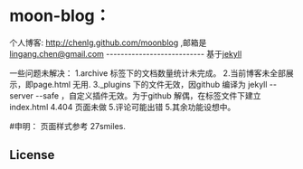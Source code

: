 
# moon-blog：
  个人博客: http://chenlg.github.com/moonblog ,邮箱是 lingang.chen@gmail.com
  --------------------------- 基于[jekyll](http://github.com/mojombo/jekyll)
 
  一些问题未解决：
  1.archive 标签下的文档数量统计未完成。
  2.当前博客未全部展示，即page.html 无用.
  3._plugins 下的文件无效，因github 编译为 jekyll --server --safe ，自定义插件无效。为于github 解偶，在标签文件下建立index.html
  4.404 页面未做
  5.评论可能出错
  5.其余功能设想中。
  
  
#申明：
    页面样式参考 27smiles.
 
## License

